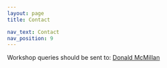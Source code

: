 ```yaml
---
layout: page
title: Contact

nav_text: Contact
nav_position: 9
---
```


Workshop queries should be sent to: [Donald McMillan](mailto:donald.mcmillan@dsv.su.se)
